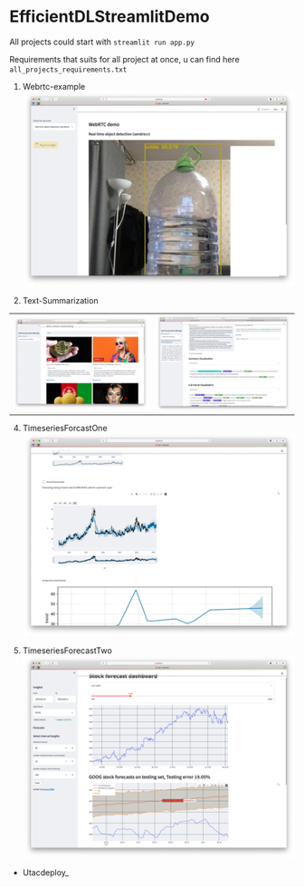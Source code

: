 # EfficientDLStreamlitDemo

All projects could start with `streamlit run app.py`

Requirements that suits for all project at once, u can find here `all_projects_requirements.txt`

1. Webrtc-example ![](images/web_rtc.png)

2. Text-Summarization

|   |     |
|----| ---- |
| ![](images/text_summarixation_one.png) | ![](images/text_summarixation_two.png) |

4. TimeseriesForcastOne ![](images/timeseries_forecast_one.png)

5. TimeseriesForecastTwo  ![](images/timeseries_forecast_two.png)


* Utacdeploy_